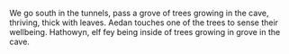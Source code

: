We go south in the tunnels, pass a grove of trees growing in the cave, thriving, thick with leaves. Aedan touches one of the trees to sense their wellbeing. Hathowyn, elf fey being inside of trees growing in grove in the cave. 